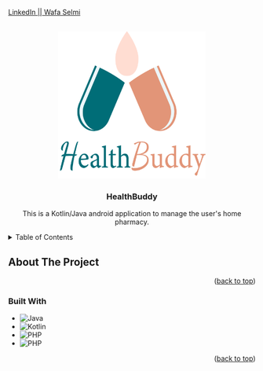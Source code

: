 
<a name="readme-top"></a>

[LinkedIn || Wafa Selmi](www.linkedin.com/in/wafaselmi01)



<!-- LOGO -->
<br />
<div align="center">
  <a href="https://github.com/github_username/repo_name">
    <img src="Images/HealthBuddy.png" alt="Logo" width="300" height="300">
  </a>

<h3 align="center">HealthBuddy</h3>

  <p align="center">
    This is  a  Kotlin/Java android application to manage the user's home pharmacy.
  </p>
</div>



<!-- TABLE OF CONTENTS -->
<details>
  <summary>Table of Contents</summary>
  <ol>
    <li>
      <a href="#about-the-project">About The Project</a>
      <ul>
        <li><a href="#built-with">Built With</a></li>
      </ul>
    </li>
    <li>
      <a href="#getting-started">Getting Started</a>
      <ul>
        <li><a href="#prerequisites">Prerequisites</a></li>
        <li><a href="#installation">Installation</a></li>
      </ul>
    </li>
    <li><a href="#contact">Contact</a></li>
  </ol>
</details>



<!-- ABOUT THE PROJECT -->
## About The Project




<p align="right">(<a href="#readme-top">back to top</a>)</p>



### Built With

* <img src="https://edent.github.io/SuperTinyIcons/images/svg/java.svg" width="125" title="Java" />
* <img src="https://edent.github.io/SuperTinyIcons/images/svg/kotlin.svg" width="125" title="Kotlin" />
* <img src="https://edent.github.io/SuperTinyIcons/images/svg/php.svg" width="125" title="PHP" />
* <img src="https://edent.github.io/SuperTinyIcons/images/svg/php.svg" width="125" title="PHP" />

<p align="right">(<a href="#readme-top">back to top</a>)</p>

